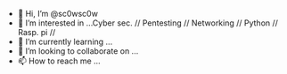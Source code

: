 - 👋 Hi, I’m @sc0wsc0w
- 👀 I’m interested in ...Cyber sec. // Pentesting // Networking // Python // Rasp. pi // 
- 🌱 I’m currently learning ...
- 💞️ I’m looking to collaborate on ...
- 📫 How to reach me ...

<!---
sc0wsc0w/sc0wsc0w is a ✨ special ✨ repository because its `README.md` (this file) appears on your GitHub profile.
You can click the Preview link to take a look at your changes.
--->
